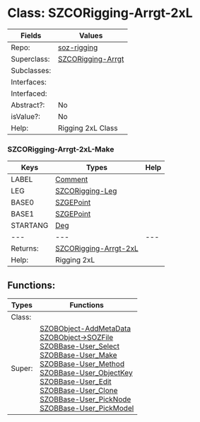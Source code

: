 
# Class:	SZCORigging-Arrgt-2xL

| Fields | Values |
| --------- | --------- |
| Repo: | [soz-rigging](/repos/soz-rigging.html) |
| Superclass: | [SZCORigging-Arrgt](SZCORigging-Arrgt.html) |
| Subclasses: |  |
| Interfaces: |  |
| Interfaced: |  |
| Abstract?: | No |
| isValue?: | No |
| Help: | Rigging 2xL Class |

### SZCORigging-Arrgt-2xL-Make

| Keys | Types | Help |
| --------- | --------- | --------- |
| LABEL | [Comment](Comment.html) |  |
| LEG | [SZCORigging-Leg](SZCORigging-Leg.html) |  |
| BASE0 | [SZGEPoint](SZGEPoint.html) |  |
| BASE1 | [SZGEPoint](SZGEPoint.html) |  |
| STARTANG | [Deg](Deg.html) |  |
| --- | --- | --- |
| Returns: | [SZCORigging-Arrgt-2xL](SZCORigging-Arrgt-2xL.html) |
| Help: | Rigging 2xL |


## Functions:

| Types | Functions |
| --------- | --------- |
| Class: |  |
| Super: | [SZOBObject-AddMetaData](SZOBObject.html) <br> [SZOBObject->SOZFile](SZOBObject.html) <br> [SZOBBase-User_Select](SZOBBase.html) <br> [SZOBBase-User_Make](SZOBBase.html) <br> [SZOBBase-User_Method](SZOBBase.html) <br> [SZOBBase-User_ObjectKey](SZOBBase.html) <br> [SZOBBase-User_Edit](SZOBBase.html) <br> [SZOBBase-User_Clone](SZOBBase.html) <br> [SZOBBase-User_PickNode](SZOBBase.html) <br> [SZOBBase-User_PickModel](SZOBBase.html) |


